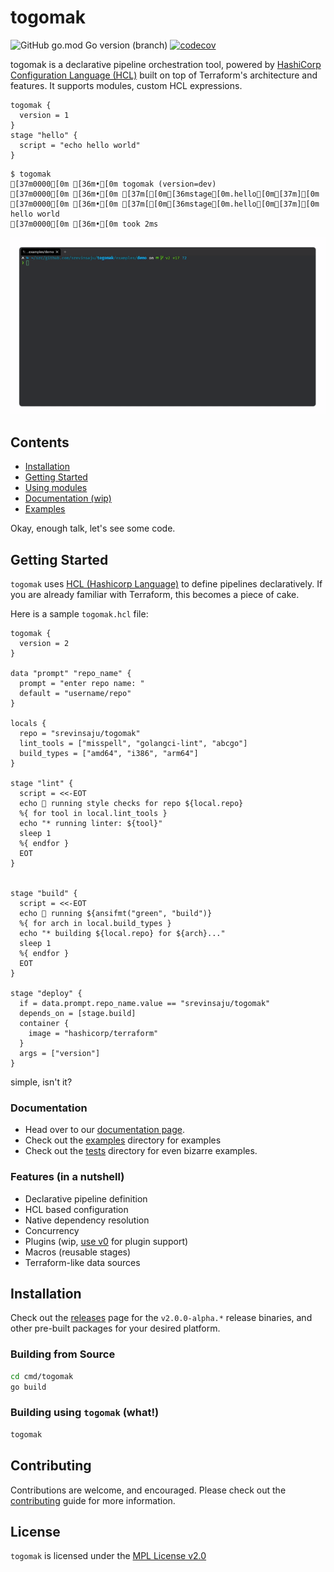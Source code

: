 # togomak 

![GitHub go.mod Go version (branch)](https://img.shields.io/github/go-mod/go-version/srevinsaju/togomak/v1)
[![codecov](https://codecov.io/github/srevinsaju/togomak/branch/v2/graph/badge.svg?token=ABSszEKbdK)](https://codecov.io/github/srevinsaju/togomak)

togomak is a declarative pipeline orchestration tool, powered by [HashiCorp Configuration Language (HCL)][hcl]
built on top of Terraform's architecture and features. It supports modules, custom HCL expressions.

```hcl 
togomak {
  version = 1
}
stage "hello" {
  script = "echo hello world"
}
```

```ansi
$ togomak
[37m0000[0m [36m•[0m togomak (version=dev)
[37m0000[0m [36m•[0m [37m[[0m[36mstage[0m.hello[0m[37m][0m  
[37m0000[0m [36m•[0m [37m[[0m[36mstage[0m.hello[0m[37m][0m  hello world
[37m0000[0m [36m•[0m took 2ms
```

![Demo](./examples/demo/screenrecord.gif)

## Contents 
* [Installation](#installation)
* [Getting Started](#getting-started)
* [Using modules](#modules)
* [Documentation (wip)](https://togomak.srev.in)
* [Examples](./examples)

Okay, enough talk, let's see some code.

## Getting Started

`togomak` uses [HCL (Hashicorp Language)][hcl] to define pipelines 
declaratively. If you are already familiar with Terraform, this becomes
a piece of cake. 

Here is a sample `togomak.hcl` file:
```hcl 
togomak {
  version = 2
}

data "prompt" "repo_name" {
  prompt = "enter repo name: "
  default = "username/repo"
}

locals {
  repo = "srevinsaju/togomak"
  lint_tools = ["misspell", "golangci-lint", "abcgo"]
  build_types = ["amd64", "i386", "arm64"]
}

stage "lint" {
  script = <<-EOT
  echo 💅 running style checks for repo ${local.repo}
  %{ for tool in local.lint_tools }
  echo "* running linter: ${tool}"
  sleep 1
  %{ endfor }
  EOT
}


stage "build" {
  script = <<-EOT
  echo 👷 running ${ansifmt("green", "build")}
  %{ for arch in local.build_types }
  echo "* building ${local.repo} for ${arch}..."
  sleep 1
  %{ endfor }
  EOT
}

stage "deploy" {
  if = data.prompt.repo_name.value == "srevinsaju/togomak"
  depends_on = [stage.build]
  container {
    image = "hashicorp/terraform"
  }
  args = ["version"]
}
```

simple, isn't it?

### Documentation
* Head over to our [documentation page](https://togomak.srev.in). 
* Check out the [examples](./examples) directory for examples
* Check out the [tests](./tests/tests) directory for even bizarre examples.

### Features (in a nutshell)
* Declarative pipeline definition
* HCL based configuration
* Native dependency resolution
* Concurrency
* Plugins (wip, [use v0][v0] for plugin support)
* Macros (reusable stages)
* Terraform-like data sources

## Installation 
Check out the [releases](https://github.com/srevinsaju/togomak/releases) page
for the `v2.0.0-alpha.*` release binaries, and other pre-built packages for your 
desired platform.

### Building from Source
```bash
cd cmd/togomak 
go build
```
### Building using `togomak` (what!)
```bash 
togomak
```

## Contributing
Contributions are welcome, and encouraged. Please check out the
[contributing](./docs/src/contributing.md) guide for more information.

## License
`togomak` is licensed under the [MPL License v2.0](LICENSE)

[hcl]: https://github.com/hashicorp/hcl
[v0]: https://github.com/srevinsaju/togomak/tree/main



